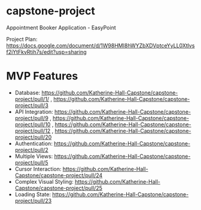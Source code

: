 # capstone-project
Appointment Booker Application - EasyPoint

Project Plan: https://docs.google.com/document/d/1W98HMI8hWYZbXDVptceYyLL0Xtlvsf2iYtFkvRtih7s/edit?usp=sharing

# MVP Features
- Database: https://github.com/Katherine-Hall-Capstone/capstone-project/pull/1/ , https://github.com/Katherine-Hall-Capstone/capstone-project/pull/3
- API Integration: https://github.com/Katherine-Hall-Capstone/capstone-project/pull/9 , https://github.com/Katherine-Hall-Capstone/capstone-project/pull/10 , https://github.com/Katherine-Hall-Capstone/capstone-project/pull/12 , https://github.com/Katherine-Hall-Capstone/capstone-project/pull/20
- Authentication: https://github.com/Katherine-Hall-Capstone/capstone-project/pull/2
- Multiple Views: https://github.com/Katherine-Hall-Capstone/capstone-project/pull/5
- Cursor Interaction: https://github.com/Katherine-Hall-Capstone/capstone-project/pull/24
- Complex Visual Styling: https://github.com/Katherine-Hall-Capstone/capstone-project/pull/25
- Loading State: https://github.com/Katherine-Hall-Capstone/capstone-project/pull/23
